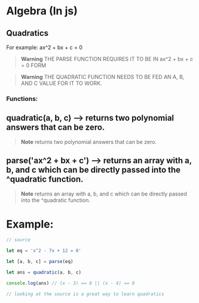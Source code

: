 # Algebra (In js)

## Quadratics

For example: ax^2 + bx + c = 0

> **Warning**
> THE PARSE FUNCTION REQUIRES IT TO BE IN ax^2 + bx + c = 0 FORM

> **Warning**
> THE QUADRATIC FUNCTION NEEDS TO BE FED AN A, B, AND C VALUE FOR IT TO WORK.

### Functions: 

## quadratic(a, b, c) --> returns two polynomial answers that can be zero.

> **Note**
> returns two polynomial answers that can be zero.

## parse('ax^2 + bx + c') --> returns an array with a, b, and c which can be directly passed into the ^quadratic function.

> **Note**
> returns an array with a, b, and c which can be directly passed into the ^quadratic function.

# Example:

```js
// source

let eq = 'x^2 - 7x + 12 = 0'

let [a, b, c] = parse(eq)

let ans = quadratic(a, b, c)

console.log(ans) // (x - 3) == 0 || (x - 4) == 0

// looking at the source is a great way to learn quadratics
```
